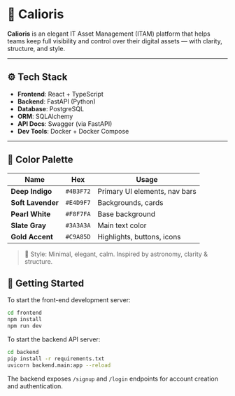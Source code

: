 # 🌌 Calioris

**Calioris** is an elegant IT Asset Management (ITAM) platform that helps teams keep full visibility and control over their digital assets — with clarity, structure, and style.

---

## ⚙️ Tech Stack

- **Frontend**: React + TypeScript
- **Backend**: FastAPI (Python)
- **Database**: PostgreSQL
- **ORM**: SQLAlchemy
- **API Docs**: Swagger (via FastAPI)
- **Dev Tools**: Docker + Docker Compose

---

## 🎨 Color Palette

| Name             | Hex       | Usage               |
|------------------|-----------|---------------------|
| **Deep Indigo**  | `#4B3F72` | Primary UI elements, nav bars  
| **Soft Lavender**| `#E4D9F7` | Backgrounds, cards  
| **Pearl White**  | `#F8F7FA` | Base background  
| **Slate Gray**   | `#3A3A3A` | Main text color  
| **Gold Accent**  | `#C9A85D` | Highlights, buttons, icons  

> 🎨 Style: Minimal, elegant, calm. Inspired by astronomy, clarity & structure.

## 🚀 Getting Started

To start the front-end development server:

```bash
cd frontend
npm install
npm run dev
```


To start the backend API server:

```bash
cd backend
pip install -r requirements.txt
uvicorn backend.main:app --reload
```

The backend exposes `/signup` and `/login` endpoints for account creation and authentication.
